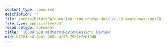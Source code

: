 ```yaml
---
content_type: resource
description: ''
file: /media/https%3A/open-learning-course-data-rc.s3.amazonaws.com/18-04-complex-variables-with-applications-spring-2018/b7701be08eb10b0adf5570c7e7eb10d8_MIT18_04S18_midterm1ReviewSession.pdf
file_type: application/pdf
resourcetype: Document
title: '18.04 S18 midterm1ReviewSession: Review'
uid: b7701be0-8eb1-0b0a-df55-70c7e7eb10d8
---
```

